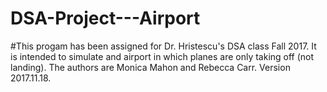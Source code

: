 # DSA-Project---Airport
#This progam has been assigned for Dr. Hristescu's DSA class Fall 2017. It is intended to simulate and airport in which planes are only taking off (not landing). The authors are Monica Mahon and Rebecca Carr. Version 2017.11.18.
